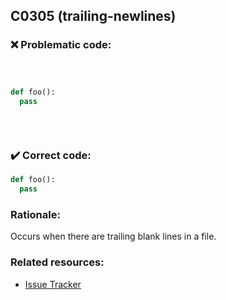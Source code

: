 ## C0305 (trailing-newlines)

### :x: Problematic code:

```python



def foo():
  pass
  
  
  

```

### :heavy_check_mark: Correct code:

```python
def foo():
  pass
```

### Rationale:

Occurs when there are trailing blank lines in a file.

### Related resources:

- [Issue Tracker](https://github.com/PyCQA/pylint/issues?q=is%3Aissue+%22trailing-newlines%22+OR+%22C0305%22)

